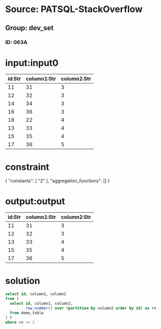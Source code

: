# Source: PATSQL-StackOverflow
## Group: dev_set
### ID: 063A

# input:input0

| id:Str | column1:Str | column2:Str |
|---|---|---|
| 11 | 31 | 3 |
| 12 | 32 | 3 |
| 14 | 34 | 3 |
| 16 | 36 | 3 |
| 18 | 22 | 4 |
| 13 | 33 | 4 |
| 15 | 35 | 4 |
| 17 | 36 | 5 |

# constraint

{
  "constants": [
    "2"
  ],
  "aggregation_functions": []
}

# output:output

| id:Str | column1:Str | column2:Str |
|---|---|---|
| 11 | 31 | 3 |
| 12 | 32 | 3 |
| 13 | 33 | 4 |
| 15 | 35 | 4 |
| 17 | 36 | 5 |

# solution

```sql
select id, column1, column2
from (
  select id, column1, column2, 
         row_number() over (partition by column2 order by id) as rn
  from demo_table
) t 
where rn <= 2
```
